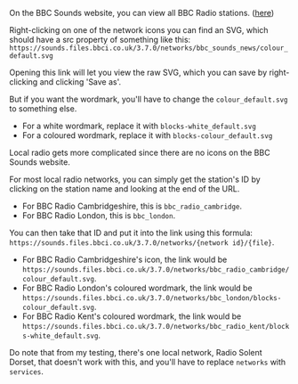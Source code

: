 On the BBC Sounds website, you can view all BBC Radio stations. ([here](https://www.bbc.co.uk/sounds/stations))

Right-clicking on one of the network icons you can find an SVG, which should have a src property of something like this: `https://sounds.files.bbci.co.uk/3.7.0/networks/bbc_sounds_news/colour_default.svg`

Opening this link will let you view the raw SVG, which you can save by right-clicking and clicking 'Save as'.

But if you want the wordmark, you'll have to change the `colour_default.svg` to something else.

- For a white wordmark, replace it with `blocks-white_default.svg`
- For a coloured wordmark, replace it with `blocks-colour_default.svg`

Local radio gets more complicated since there are no icons on the BBC Sounds website.

For most local radio networks, you can simply get the station's ID by clicking on the station name and looking at the end of the URL.

- For BBC Radio Cambridgeshire, this is `bbc_radio_cambridge`.
- For BBC Radio London, this is `bbc_london`.

You can then take that ID and put it into the link using this formula: `https://sounds.files.bbci.co.uk/3.7.0/networks/{network id}/{file}`.

- For BBC Radio Cambridgeshire's icon, the link would be `https://sounds.files.bbci.co.uk/3.7.0/networks/bbc_radio_cambridge/colour_default.svg`.
- For BBC Radio London's coloured wordmark, the link would be `https://sounds.files.bbci.co.uk/3.7.0/networks/bbc_london/blocks-colour_default.svg`.
- For BBC Radio Kent's coloured wordmark, the link would be `https://sounds.files.bbci.co.uk/3.7.0/networks/bbc_radio_kent/blocks-white_default.svg`.

Do note that from my testing, there's one local network, Radio Solent Dorset, that doesn't work with this, and you'll have to replace `networks` with `services`.
